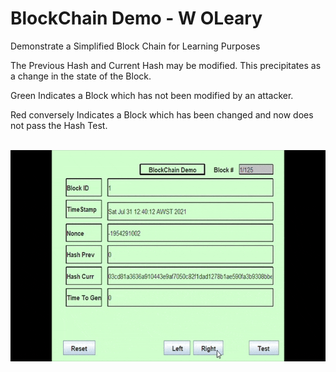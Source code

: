 # BlockChain Demo - W OLeary
<p>
Demonstrate a Simplified Block Chain for Learning Purposes
</p>
<p>
The Previous Hash and Current Hash may be modified. 
This precipitates as a change in the state of the Block.
</p>
<p>
Green Indicates a Block which has not been modified by an attacker.
</p>
<p>
Red conversely Indicates a Block which has been changed and now does
not pass the Hash Test.
</p>

<br>
<img src=
            "/Blockchain1/Blockchain/task/src/blockchain/BlockChainDemo.gif" 
     alt=   "BlockChainDemo" 
     height="338"
>
